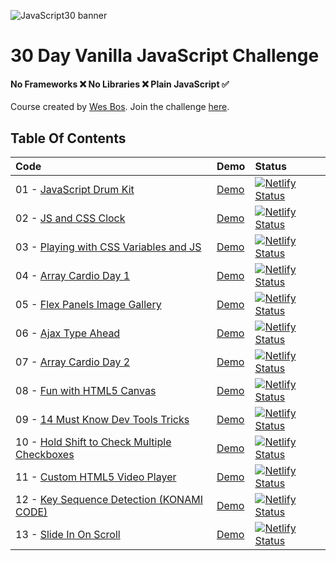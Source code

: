 ![JavaScript30 banner](https://camo.githubusercontent.com/13a16597bc17b350b043e30ab701082fc276d3c4/68747470733a2f2f6a61766173637269707433302e636f6d2f696d616765732f4a53332d736f6369616c2d73686172652e706e67)

# 30 Day Vanilla JavaScript Challenge


#### **No Frameworks :x: No Libraries :x: Plain JavaScript :white_check_mark:**

Course created by [Wes Bos](https://github.com/wesbos).
Join the challenge [here](https://javascript30.com/).

## Table Of Contents

| Code | Demo | Status |
|:-|:-|:-|
| 01 - [JavaScript Drum Kit](/01-JavaScript-Drum-Kit)| [Demo](https://ramigs-js30-01.netlify.com/) | [![Netlify Status](https://api.netlify.com/api/v1/badges/6a939a7b-4b09-4b2b-a79c-63fdffd287f3/deploy-status)](https://app.netlify.com/sites/ramigs-js30-01/deploys) |
| 02 - [JS and CSS Clock](02-JS-and-CSS-Clock) | [Demo](https://ramigs-js30-02.netlify.com/) | [![Netlify Status](https://api.netlify.com/api/v1/badges/42b88a1b-6df3-438f-bdfe-f9dc74e02766/deploy-status)](https://app.netlify.com/sites/ramigs-js30-02/deploys) |
| 03 - [Playing with CSS Variables and JS](03-CSS-Variables) | [Demo](https://ramigs-js30-03.netlify.com/) | [![Netlify Status](https://api.netlify.com/api/v1/badges/edf0f68d-5cb0-4dc4-bc23-8d2fde636851/deploy-status)](https://app.netlify.com/sites/ramigs-js30-03/deploys) |
| 04 - [Array Cardio Day 1](04-Array-Cardio-Day-1) | [Demo](https://ramigs-js30-04.netlify.com/) | [![Netlify Status](https://api.netlify.com/api/v1/badges/0eb70ab9-c16a-4e45-8f4e-68056a5321ae/deploy-status)](https://app.netlify.com/sites/ramigs-js30-04/deploys)
| 05 - [Flex Panels Image Gallery](05-Flex-Panel-Gallery) | [Demo](https://ramigs-js30-05.netlify.com/) | [![Netlify Status](https://api.netlify.com/api/v1/badges/d2198187-680c-4569-a88b-4733cc8c928c/deploy-status)](https://app.netlify.com/sites/ramigs-js3-05/deploys)
| 06 - [Ajax Type Ahead](06-Ajax-Type-Ahead) | [Demo](https://ramigs-js30-06.netlify.com/) | [![Netlify Status](https://api.netlify.com/api/v1/badges/a10181d2-47f6-4ff1-a69a-7567245aa511/deploy-status)](https://app.netlify.com/sites/ramigs-js30-06/deploys)
| 07 - [Array Cardio Day 2](07-Array-Cardio-Day-2) | [Demo](https://ramigs-js30-07.netlify.com/) | [![Netlify Status](https://api.netlify.com/api/v1/badges/b2a5d231-22c3-4652-a440-5f14a62d9cff/deploy-status)](https://app.netlify.com/sites/ramigs-js30-07/deploys)
| 08 - [Fun with HTML5 Canvas](08-Fun-with-HTML5-Canvas) | [Demo](https://ramigs-js30-08.netlify.com/) | [![Netlify Status](https://api.netlify.com/api/v1/badges/2d39015a-0b25-4f3e-af6a-70fa7f3a59c6/deploy-status)](https://app.netlify.com/sites/ramigs-js30-08/deploys)
| 09 - [14 Must Know Dev Tools Tricks](09-Dev-Tools-Domination) | [Demo](https://ramigs-js30-09.netlify.com/) | [![Netlify Status](https://api.netlify.com/api/v1/badges/58a1e8c8-2a94-4061-befb-d8ad983a4806/deploy-status)](https://app.netlify.com/sites/ramigs-js30-09/deploys)
| 10 - [Hold Shift to Check Multiple Checkboxes](10-Hold-Shift-and-Check) | [Demo](https://ramigs-js30-10.netlify.com/) | [![Netlify Status](https://api.netlify.com/api/v1/badges/80c3e4cd-8d05-4525-a712-c86ad40a6a62/deploy-status)](https://app.netlify.com/sites/ramigs-js30-10/deploys)
| 11 - [Custom HTML5 Video Player](11-Custom-Video-Player) | [Demo](https://ramigs-js30-11.netlify.com/) | [![Netlify Status](https://api.netlify.com/api/v1/badges/76cf87d0-abe3-4ebc-b19b-6f45a4486c2c/deploy-status)](https://app.netlify.com/sites/ramigs-js30-11/deploys)
| 12 - [Key Sequence Detection (KONAMI CODE)](12-Key-Sequence-Detection) | [Demo](https://ramigs-js30-12.netlify.com/) | [![Netlify Status](https://api.netlify.com/api/v1/badges/11e1d875-e057-495a-ac48-ccaa2f5f2a41/deploy-status)](https://app.netlify.com/sites/ramigs-js30-12/deploys)
| 13 - [Slide In On Scroll](13-Slide-in-on-Scroll) | [Demo](https://ramigs-js30-13.netlify.com/) | [![Netlify Status](https://api.netlify.com/api/v1/badges/4d93915a-2fe1-4a3e-bc57-a56c03f1c4b4/deploy-status)](https://app.netlify.com/sites/ramigs-js30-13/deploys)